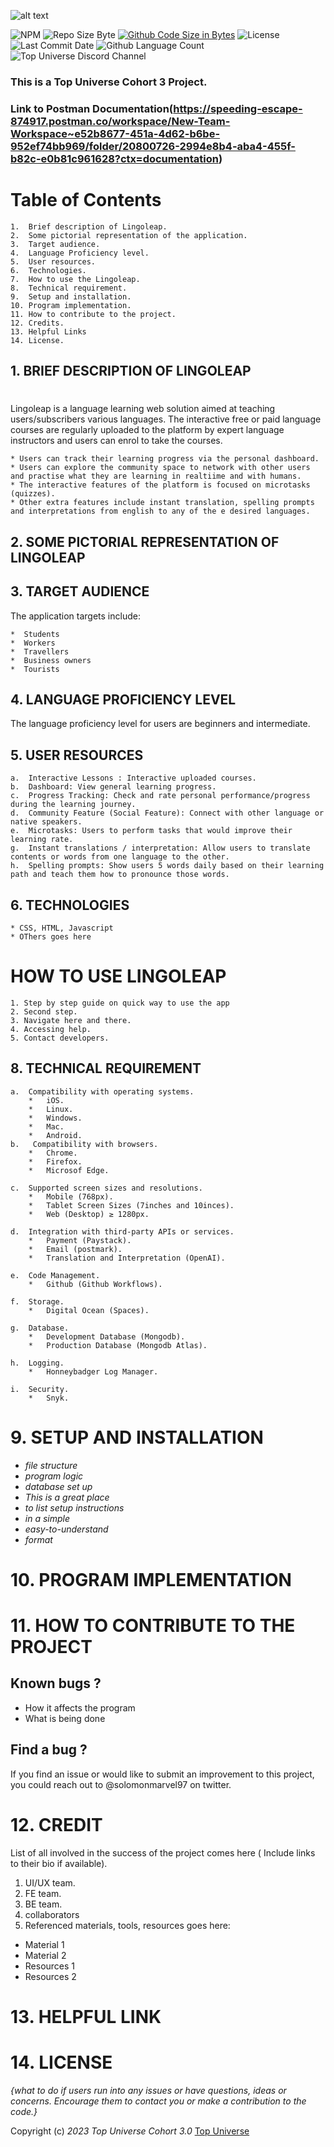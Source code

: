 ![alt text](images/lingoleap_logo.jpg "Lingoleap Logo")

![NPM](https://img.shields.io/npm/v/npm)
![Repo Size Byte ](https://img.shields.io/github/repo-size/top-universe/cohort3-backend-project )
[![Github Code Size in Bytes](https://img.shields.io/github/languages/code-size/top-universe/cohort3-backend-project)](https://github.com/top-universe/cohort3-backend-project)
![License ](https://img.shields.io/github/license/litteup/cohort3-backend-project )
![Last Commit Date ](https://img.shields.io/github/last-commit/litteup/cohort3-backend-project )
![Github Language Count](https://img.shields.io/github/languages/count/top-universe/cohort3-backend-project)
![Top Universe Discord Channel](https://img.shields.io/discord/924713243447025735)


### This is a Top Universe Cohort 3 Project.
### Link to Postman Documentation(https://speeding-escape-874917.postman.co/workspace/New-Team-Workspace~e52b8677-451a-4d62-b6be-952ef74bb969/folder/20800726-2994e8b4-aba4-455f-b82c-e0b81c961628?ctx=documentation)
#
# Table of Contents
    1.  Brief description of Lingoleap.
    2.  Some pictorial representation of the application.
    3.  Target audience. 
    4.  Language Proficiency level.
    5.  User resources.
    6.  Technologies.
    7.  How to use the Lingoleap.
    8.  Technical requirement.
    9.  Setup and installation.
    10. Program implementation.
    11. How to contribute to the project. 
    12. Credits.
    13. Helpful Links
    14. License.

## 1. __BRIEF DESCRIPTION OF LINGOLEAP__
#
Lingoleap is a language learning web solution aimed at teaching users/subscribers various languages. The interactive free or paid language courses are regularly uploaded to the platform by expert language instructors and users can enrol to take the courses.

    * Users can track their learning progress via the personal dashboard.
    * Users can explore the community space to network with other users and practise what they are learning in realtiime and with humans.
    * The interactive features of the platform is focused on microtasks (quizzes).
    * Other extra features include instant translation, spelling prompts and interpretations from english to any of the e desired languages.

## __2. SOME PICTORIAL REPRESENTATION OF LINGOLEAP__

## __3. TARGET AUDIENCE__
The application targets include:

    *  Students
    *  Workers
    *  Travellers
    *  Business owners
    *  Tourists

## __4. LANGUAGE PROFICIENCY LEVEL__
The language proficiency level for users are beginners and intermediate.

## __5. USER RESOURCES__
    a.  Interactive Lessons : Interactive uploaded courses.
    b.  Dashboard: View general learning progress.
    c.  Progress Tracking: Check and rate personal performance/progress during the learning journey.
    d.  Community Feature (Social Feature): Connect with other language or native speakers.
    e.  Microtasks: Users to perform tasks that would improve their learning rate.
    g.  Instant translations / interpretation: Allow users to translate contents or words from one language to the other.
    h.  Spelling prompts: Show users 5 words daily based on their learning path and teach them how to pronounce those words.

## __6. TECHNOLOGIES__
    * CSS, HTML, Javascript
    * OThers goes here

# __HOW TO USE LINGOLEAP__
    1. Step by step guide on quick way to use the app
    2. Second step.
    3. Navigate here and there.
    4. Accessing help.
    5. Contact developers.


## __8.   TECHNICAL REQUIREMENT__
    a.  Compatibility with operating systems.
        *   iOS.
        *   Linux.
        *   Windows.
        *   Mac.
        *   Android.
    b.   Compatibility with browsers.   
        *   Chrome.
        *   Firefox.
        *   Microsof Edge.

    c.  Supported screen sizes and resolutions.
        *   Mobile (768px).
        *   Tablet Screen Sizes (7inches and 10inces).
        *   Web (Desktop) ≥ 1280px.

    d.  Integration with third-party APIs or services.
        *   Payment (Paystack).
        *   Email (postmark).
        *   Translation and Interpretation (OpenAI).
    
    e.  Code Management.
        *   Github (Github Workflows).

    f.  Storage.
        *   Digital Ocean (Spaces).

    g.  Database.
        *   Development Database (Mongodb).
        *   Production Database (Mongodb Atlas).
    
    h.  Logging.
        *   Honneybadger Log Manager.
    
    i.  Security.
        *   Snyk.



#   __9. SETUP AND INSTALLATION__
* _file structure_
* _program logic_
* _database set up_
* _This is a great place_
* _to list setup instructions_
* _in a simple_
* _easy-to-understand_
* _format_

# __10.   PROGRAM IMPLEMENTATION__

# __11.   HOW TO CONTRIBUTE TO THE PROJECT__
## Known bugs ?
* How it affects the program
* What is being done
## Find a bug ?
If you find an issue or would like to submit an improvement to this project, you could reach out to @solomonmarvel97 on twitter.

# __12.   CREDIT__
List of all involved in the success of the project comes here ( Include links to their bio if available).
1. UI/UX team.
2. FE team.
3. BE team.
4. collaborators 
5. Referenced materials, tools, resources goes here:
* Material 1
* Material 2
* Resources 1
* Resources 2

# __13. HELPFUL LINK__

# __14. LICENSE__
_{what to do if users run into any issues or have questions, ideas or concerns.  Encourage them to contact you or make a contribution to the code.}_



Copyright (c) _2023_ _Top Universe Cohort 3.0_ [Top Universe](https://topuniverse.org/)
